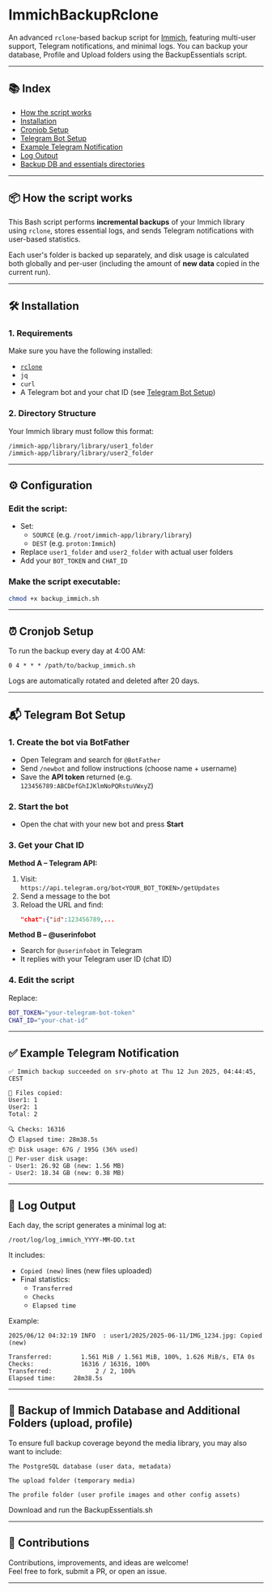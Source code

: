 # ImmichBackupRclone

An advanced `rclone`-based backup script for [Immich](https://github.com/immich-app/immich), featuring multi-user support, Telegram notifications, and minimal logs. You can backup your database, Profile and Upload folders using the BackupEssentials script.



---

## 📚 Index

- [How the script works](#how-the-script-works)
- [Installation](#installation)
- [Cronjob Setup](#cronjob-setup)
- [Telegram Bot Setup](#telegram-bot-setup)
- [Example Telegram Notification](#example-telegram-notification)
- [Log Output](#log-output)
- [Backup DB and essentials directories](#backup-essentials)

---

<h2 id="how-the-script-works">📦 How the script works</h2>

This Bash script performs **incremental backups** of your Immich library using `rclone`, stores essential logs, and sends Telegram notifications with user-based statistics.

Each user's folder is backed up separately, and disk usage is calculated both globally and per-user (including the amount of **new data** copied in the current run).

---

<h2 id="installation">🛠️ Installation</h2>

### 1. Requirements

Make sure you have the following installed:

- [`rclone`](https://rclone.org/)
- `jq`
- `curl`
- A Telegram bot and your chat ID (see [Telegram Bot Setup](#telegram-bot-setup))

### 2. Directory Structure

Your Immich library must follow this format:

```
/immich-app/library/library/user1_folder
/immich-app/library/library/user2_folder
```

---

## ⚙️ Configuration

### Edit the script:
- Set:
  - `SOURCE` (e.g. `/root/immich-app/library/library`)
  - `DEST` (e.g. `proton:Immich`)
- Replace `user1_folder` and `user2_folder` with actual user folders
- Add your `BOT_TOKEN` and `CHAT_ID`

### Make the script executable:
```bash
chmod +x backup_immich.sh
```

---

<h2 id="cronjob-setup">⏰ Cronjob Setup</h2>

To run the backup every day at 4:00 AM:

```cron
0 4 * * * /path/to/backup_immich.sh
```

Logs are automatically rotated and deleted after 20 days.

---

<h2 id="telegram-bot-setup">📬 Telegram Bot Setup</h2>

### 1. Create the bot via BotFather
- Open Telegram and search for `@BotFather`
- Send `/newbot` and follow instructions (choose name + username)
- Save the **API token** returned (e.g. `123456789:ABCDefGhIJKlmNoPQRstuVWxyZ`)

### 2. Start the bot
- Open the chat with your new bot and press **Start**

### 3. Get your Chat ID

**Method A – Telegram API:**
1. Visit:  
   `https://api.telegram.org/bot<YOUR_BOT_TOKEN>/getUpdates`
2. Send a message to the bot
3. Reload the URL and find:
   ```json
   "chat":{"id":123456789,...
   ```

**Method B – @userinfobot**
- Search for `@userinfobot` in Telegram
- It replies with your Telegram user ID (chat ID)

### 4. Edit the script
Replace:
```bash
BOT_TOKEN="your-telegram-bot-token"
CHAT_ID="your-chat-id"
```

---

<h2 id="example-telegram-notification">✅ Example Telegram Notification</h2>

```
✅ Immich backup succeeded on srv-photo at Thu 12 Jun 2025, 04:44:45, CEST

📁 Files copied:
User1: 1
User2: 1
Total: 2

🔍 Checks: 16316
⏱️ Elapsed time: 28m38.5s
📦 Disk usage: 67G / 195G (36% used)
📂 Per-user disk usage:
- User1: 26.92 GB (new: 1.56 MB)
- User2: 18.34 GB (new: 0.38 MB)
```

---

<h2 id="log-output">📄 Log Output</h2>

Each day, the script generates a minimal log at:

```
/root/log/log_immich_YYYY-MM-DD.txt
```

It includes:

- `Copied (new)` lines (new files uploaded)
- Final statistics:
  - `Transferred`
  - `Checks`
  - `Elapsed time`

Example:
```
2025/06/12 04:32:19 INFO  : user1/2025/2025-06-11/IMG_1234.jpg: Copied (new)

Transferred:   	    1.561 MiB / 1.561 MiB, 100%, 1.626 MiB/s, ETA 0s
Checks:             16316 / 16316, 100%
Transferred:            2 / 2, 100%
Elapsed time:     28m38.5s
```

---

<h2 id="backup-essentials"> 🧠 Backup of Immich Database and Additional Folders (upload, profile)</h2>

To ensure full backup coverage beyond the media library, you may also want to include:

    The PostgreSQL database (user data, metadata)

    The upload folder (temporary media)

    The profile folder (user profile images and other config assets)

Download and run the BackupEssentials.sh

---

## 🤝 Contributions

Contributions, improvements, and ideas are welcome!  
Feel free to fork, submit a PR, or open an issue.

---
